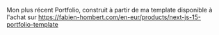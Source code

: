 Mon plus récent Portfolio, construit à partir de ma template disponible à l'achat sur https://fabien-hombert.com/en-eur/products/next-js-15-portfolio-template
